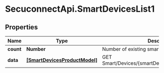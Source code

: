 # SecuconnectApi.SmartDevicesList1

## Properties
Name | Type | Description | Notes
------------ | ------------- | ------------- | -------------
**count** | **Number** | Number of existing smart devices | [optional] 
**data** | [**[SmartDevicesProductModel]**](SmartDevicesProductModel.md) | GET Smart/Devices/{smartDeviceId}/routing/type/{type} | [optional] 



